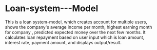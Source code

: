 # Loan-system---Model
This is a loan system-model, which creates account for multiple users, shows the company's average income per month, highest earning month for company , predicted expected money over the next few months. It calculates loan repayment based on user input which is loan amount, interest rate, payment amount, and displays output/result.
